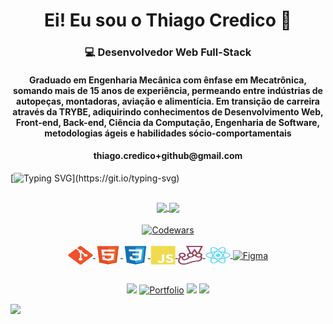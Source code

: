 <h1 align="center">Ei! Eu sou o Thiago Credico 👋</h1>

<h3 align="center">💻 Desenvolvedor Web Full-Stack</h3>

<h4 align="center">Graduado em Engenharia Mecânica com ênfase em Mecatrônica, somando mais de 15 anos de experiência, permeando entre indústrias de autopeças, montadoras, aviação e alimentícia. Em transição de carreira através da TRYBE, adiquirindo conhecimentos de Desenvolvimento Web, Front-end, Back-end, Ciência da Computação, Engenharia de Software, metodologias ágeis e habilidades sócio-comportamentais</h4>

<h4 align="center">thiago.credico+github@gmail.com</h4>


[![Typing SVG](https://readme-typing-svg.herokuapp.com?font=Fira+Code&size=16&duration=3000&pause=1000&color=20F700&center=true&vCenter=true&width=435&lines=Software+Development!;Bem+vindo!;Fique+a+vontade+para+me+contatar!;Entra+aí+no+meu+portfólio!)](https://git.io/typing-svg)

##


<div align="center">
  <a href="https://github.com/thiagocredico" target="_blank">
  <img height="180em"   align="center" src="https://github-readme-stats.vercel.app/api?username=thiagocredico&show_icons=true&theme=react&include_all_commits=true&count_private=true"/>
  <img height="180em"  align="center" src="https://github-readme-stats.vercel.app/api/top-langs/?username=thiagocredico&layout=compact&langs_count=7&theme=react" />
</div>
    

<div style="display: inline_block" align="center"><br>
  <img align="center" alt="Codewars" src="https://www.codewars.com/users/thiagocredico/badges/small"> <br><br>
  <img align="center" alt="Git" height="30" width="40" src="https://raw.githubusercontent.com/devicons/devicon/master/icons/git/git-original.svg">
  <img align="center" alt="HTML" height="30" width="40" src="https://raw.githubusercontent.com/devicons/devicon/master/icons/html5/html5-original.svg">
  <img align="center" alt="CSS" height="30" width="40" src="https://raw.githubusercontent.com/devicons/devicon/master/icons/css3/css3-original.svg">
  <img align="center" alt="Js" height="30" width="40" src="https://raw.githubusercontent.com/devicons/devicon/master/icons/javascript/javascript-plain.svg">
  <img align="center" alt="JEST" height="30" width="40" src="https://raw.githubusercontent.com/devicons/devicon/master/icons/jest/jest-plain.svg">
  <img align="center" alt="React" height="30" width="40" src="https://raw.githubusercontent.com/devicons/devicon/master/icons/react/react-original.svg">
  <img align="center" alt="Figma" height="30" width="40" src="https://cdn.jsdelivr.net/gh/devicons/devicon/icons/figma/figma-original.svg">
</div>

##

<div align="center"> 
  <a href="https://www.linkedin.com/in/thiago-credico/" target="_blank"><img src="https://img.shields.io/badge/-LinkedIn-%230077B5?style=for-the-badge&logo=linkedin&logoColor=white" target="_blank"></a> 
   <a href="https://thiagocredico.github.io/" target="_blank"><img alt="Portfolio" src="https://img.shields.io/badge/Portfolio-000?logo=vercel&logoColor=yellow&style=for-the-badge" style="vertical-align:center" /></a>
   <a href="mailto:thiago.credico+github@gmail.com"><img src="https://img.shields.io/badge/Gmail-D14836?style=for-the-badge&logo=gmail&logoColor=white" target="_blank" rel="noopener noreferrer"></a> 
 <img src='https://vbr.wocr.tk/badge?page_id=thiagocredico&style=for-the-badge&logo=Github&color=16a085'>
</div>




[![](https://visitcount.itsvg.in/api?id=thiagocredico&label=Profile%20Views&color=1&icon=1&pretty=false)](https://visitcount.itsvg.in)
